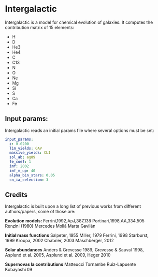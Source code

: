 # Intergalactic

Intergalactic is a model for chemical evolution of galaxies. 
It computes the contribution matrix of 15 elements:

* H
* D
* He3
* He4
* C
* C13
* N
* O
* Ne
* Mg
* Si
* S
* Ca
* Fe

## Input params:

Intergalactic reads an initial params file where several options must be set:

```yaml
input_params: 
  z: 0.0200
  lim_yields: GAV
  massive_yields: CLI
  sol_ab: ag89
  fe_coef: 1
  imf: 2002
  imf_m_up: 40
  alpha_bin_stars: 0.05
  sn_ia_selection: 3
``` 

## Credits

Intergalactic is built upon a long list of previous works from different authors/papers, some of those are:

__Evolution models:__
Ferrini,1992,ApJ,387,138
Portinari,1998,AA,334,505
Renzini (1980)
Mercedes Mollá 
Marta Gavilán 

__Initial mass functions__
Salpeter, 1955 
Miller, 1979
Ferrini, 1998
Starburst, 1999
Kroupa, 2002
Chabrier, 2003
Maschberger, 2012

__Solar abundances__
Anders & Grevesse 1989,
Grevesse & Sauval 1998,
Asplund et al. 2005,
Asplund et al. 2009,
Heger 2010

__Supernovas Ia contributions__
Matteucci
Tornambe
Ruiz-Lapuente
Kobayashi 09
